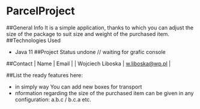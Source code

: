 # ParcelProject 
##General Info
  It is a simple application, thanks to which you can adjust the size of the package to suit size and weight of the purchased item.
##Technologies Used
  * Java 11
##Project Status
  undone // waiting for grafic console

##Contact
  | Name | Email |
  | Wojciech Liboska | w.liboska@wp.pl |

##List the ready features here:
  * in simply way You can add new boxes for transport
  * nformation regarding the size of the purchased item can be given in any configuration: a.b.c / b.c.a etc.
